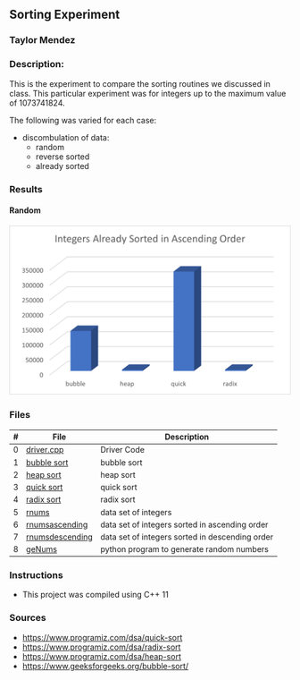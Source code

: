 ## Sorting Experiment
### Taylor Mendez 
### Description:

This is the experiment to compare the sorting routines
we discussed in class. This particular experiment was
for integers up to the maximum value of 1073741824.

The following was varied for each case:
- discombulation of data:
    - random
    - reverse sorted
    - already sorted

### Results
#### Random
![Random](./Ascending.png)


### Files

|   #   | File                                   | Description                                                |
| :---: | --------------------------             | ---------------------------------------------------------- |
|   0   | [driver.cpp](./main.cpp)               | Driver Code                                                |
|   1   | [bubble sort](./bubbleSort.hpp)        | bubble sort                                                |
|   2   | [heap sort](./heapSort.hpp)            | heap sort                                                  |
|   3   | [quick sort](./quickSort.hpp)          | quick sort                                                 |
|   4   | [radix sort](./radixSort.hpp)          | radix sort                                                 |
|   5   | [rnums](./rnums.dat)                   | data set of integers                                       |
|   6   | [rnumsascending](./rnumsascending.dat) | data set of integers sorted in ascending order             |
|   7   | [rnumsdescending](./rnumsdescending)   | data set of integers sorted in descending order            |
|   8   | [geNums](./geNums.py)                  | python program to generate random numbers                  |


### Instructions

- This project was compiled using C++ 11

### Sources
- https://www.programiz.com/dsa/quick-sort
- https://www.programiz.com/dsa/radix-sort
- https://www.programiz.com/dsa/heap-sort
- https://www.geeksforgeeks.org/bubble-sort/
